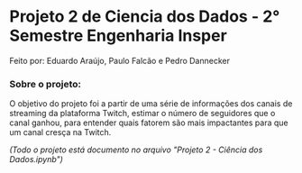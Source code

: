 # Projeto 2 de Ciencia dos Dados - 2° Semestre Engenharia Insper
Feito por: Eduardo Araújo, Paulo Falcão e Pedro Dannecker

### Sobre o projeto:
O objetivo do projeto foi a partir de uma série de informações dos canais de streaming da plataforma Twitch, estimar o número de seguidores que o canal ganhou, para entender quais fatorem são mais impactantes para que um canal cresça na Twitch. 

*(Todo o projeto está documento no arquivo "Projeto 2 - Ciência dos Dados.ipynb")*
